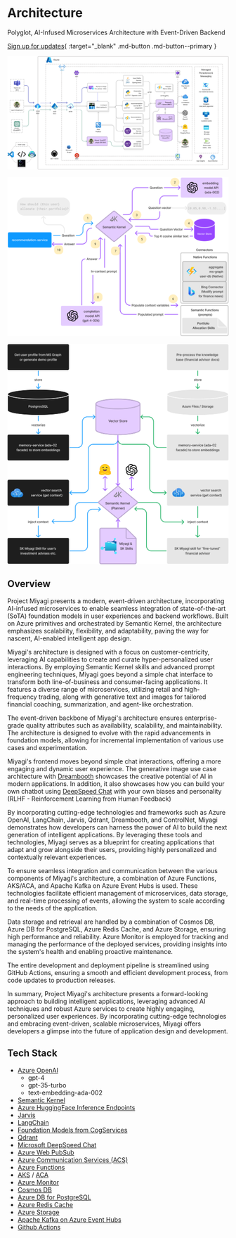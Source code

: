 # Architecture

Polyglot, AI-Infused Microservices Architecture with Event-Driven Backend

[Sign up for updates](https://forms.office.com/r/rLds2s8RH1){ :target="_blank" .md-button .md-button--primary }


![architecture](../../assets/images/wip-azure.png)


![sk-orchestration](../../assets/images/sk-memory-orchestration.png)


![embeddings](../../assets/images/embeddings.png)



## Overview

Project Miyagi presents a modern, event-driven architecture, incorporating AI-infused microservices to enable seamless integration of state-of-the-art (SoTA) foundation models in user experiences and backend workflows. Built on Azure primitives and orchestrated by Semantic Kernel, the architecture emphasizes scalability, flexibility, and adaptability, paving the way for nascent, AI-enabled intelligent app design.

Miyagi's architecture is designed with a focus on customer-centricity, leveraging AI capabilities to create and curate hyper-personalized user interactions. By employing Semantic Kernel skills and advanced prompt engineering techniques, Miyagi goes beyond a simple chat interface to transform both line-of-business and consumer-facing applications. It features a diverse range of microservices, utilizing retail and high-frequency trading, along with generative text and images for tailored financial coaching, summarization, and agent-like orchestration.

The event-driven backbone of Miyagi's architecture ensures enterprise-grade quality attributes such as availability, scalability, and maintainability. The architecture is designed to evolve with the rapid advancements in foundation models, allowing for incremental implementation of various use cases and experimentation.

Miyagi's frontend moves beyond simple chat interactions, offering a more engaging and dynamic user experience. The generative image use case architecture with [Dreambooth](https://huggingface.co/thegovind/reddogpillmodel512) showcases the creative potential of AI in modern applications. In addition, it also showcases how you can build your own chatbot using [DeepSpeed Chat](https://github.com/microsoft/DeepSpeedExamples/tree/master/applications/DeepSpeed-Chat) with your own biases and personality (RLHF - Reinforcement Learning from Human Feedback)

By incorporating cutting-edge technologies and frameworks such as Azure OpenAI, LangChain, Jarvis, Qdrant, Dreambooth, and ControlNet, Miyagi demonstrates how developers can harness the power of AI to build the next generation of intelligent applications. By leveraging these tools and technologies, Miyagi serves as a blueprint for creating applications that adapt and grow alongside their users, providing highly personalized and contextually relevant experiences.

To ensure seamless integration and communication between the various components of Miyagi's architecture, a combination of Azure Functions, AKS/ACA, and Apache Kafka on Azure Event Hubs is used. These technologies facilitate efficient management of microservices, data storage, and real-time processing of events, allowing the system to scale according to the needs of the application.

Data storage and retrieval are handled by a combination of Cosmos DB, Azure DB for PostgreSQL, Azure Redis Cache, and Azure Storage, ensuring high performance and reliability. Azure Monitor is employed for tracking and managing the performance of the deployed services, providing insights into the system's health and enabling proactive maintenance.

The entire development and deployment pipeline is streamlined using GitHub Actions, ensuring a smooth and efficient development process, from code updates to production releases.

In summary, Project Miyagi's architecture presents a forward-looking approach to building intelligent applications, leveraging advanced AI techniques and robust Azure services to create highly engaging, personalized user experiences. By incorporating cutting-edge technologies and embracing event-driven, scalable microservices, Miyagi offers developers a glimpse into the future of application design and development.

## Tech Stack

- [Azure OpenAI](https://learn.microsoft.com/en-us/azure/cognitive-services/openai/concepts/models)
  - gpt-4
  - gpt-35-turbo
  - text-embedding-ada-002
- [Semantic Kernel](https://github.com/microsoft/semantic-kernel)
- [Azure HuggingFace Inference Endpoints](https://azure.microsoft.com/en-us/solutions/hugging-face-on-azure)
- [Jarvis](https://github.com/microsoft/JARVIS)
- [LangChain](https://github.com/hwchase17/langchain#readme)
- [Foundation Models from CogServices](https://azure.microsoft.com/en-us/blog/announcing-a-renaissance-in-computer-vision-ai-with-microsofts-florence-foundation-model/)
- [Qdrant](https://qdrant.tech/solutions/)
- [Microsoft DeepSpeed Chat](https://github.com/microsoft/DeepSpeedExamples/tree/master/applications/DeepSpeed-Chat)
- [Azure Web PubSub](https://azure.microsoft.com/en-us/products/web-pubsub)
- [Azure Communication Services (ACS)](https://learn.microsoft.com/en-us/azure/communication-services/overview#common-scenarios)
- [Azure Functions](https://azure.microsoft.com/en-ca/products/functions/)
- [AKS](https://azure.microsoft.com/en-us/products/kubernetes-service) / [ACA](https://azure.microsoft.com/en-us/products/container-apps)
- [Azure Monitor](https://learn.microsoft.com/en-us/azure/azure-monitor/)
- [Cosmos DB](https://azure.microsoft.com/en-us/products/cosmos-db/)
- [Azure DB for PostgreSQL](https://azure.microsoft.com/en-us/products/postgresql)
- [Azure Redis Cache](https://azure.microsoft.com/en-us/products/cache)
- [Azure Storage](https://learn.microsoft.com/en-us/azure/storage/common/storage-introduction)
- [Apache Kafka on Azure Event Hubs](https://learn.microsoft.com/en-us/azure/event-hubs/azure-event-hubs-kafka-overview)
- [Github Actions](https://docs.github.com/en/actions)